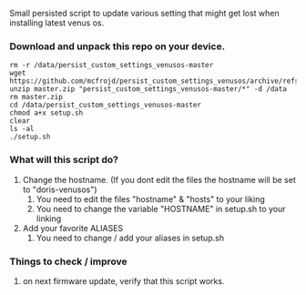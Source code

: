 Small persisted script to update various setting that might get lost when installing latest venus os.

### Download and unpack this repo on your device.

```
rm -r /data/persist_custom_settings_venusos-master
wget https://github.com/mcfrojd/persist_custom_settings_venusos/archive/refs/heads/master.zip
unzip master.zip "persist_custom_settings_venusos-master/*" -d /data
rm master.zip
cd /data/persist_custom_settings_venusos-master
chmod a+x setup.sh
clear
ls -al
./setup.sh
```

### What will this script do?

1. Change the hostname. (If you dont edit the files the hostname will be set to "doris-venusos")
   1. You need to edit the files "hostname" & "hosts" to your liking
   2. You need to change the variable "HOSTNAME" in setup.sh to your linking
2. Add your favorite ALIASES
   1. You need to change / add your aliases in setup.sh

### Things to check / improve

1. on next firmware update, verify that this script works.